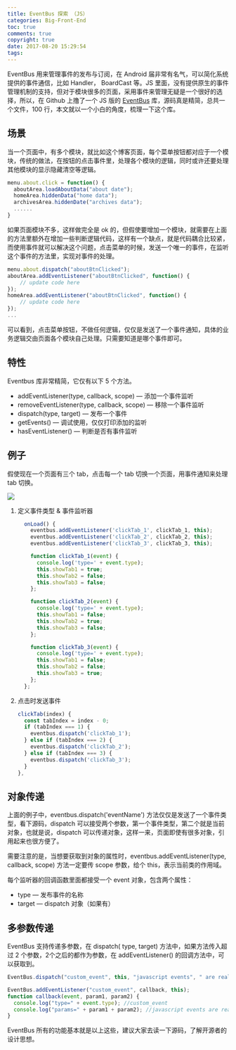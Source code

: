 ```yaml
---
title: EventBus 探索 （JS）
categories: Big-Front-End
toc: true
comments: true
copyright: true
date: 2017-08-20 15:29:54
tags:
---
```


EventBus 用来管理事件的发布与订阅，在 Android 届非常有名气，可以简化系统提供的事件通信，比如 Handler， BoardCast 等。JS 里面，没有提供原生的事件管理机制的支持，但对于模块很多的页面，采用事件来管理无疑是一个很好的选择，所以，在 Github 上撸了一个 JS 版的 [EventBus](https://github.com/krasimir/EventBus) 库，源码真是精简，总共一个文件，100 行，本文就以一个小白的角度，梳理一下这个库。

<!--more-->

## 场景

当一个页面中，有多个模块，就比如这个博客页面，每个菜单按钮都对应于一个模块，传统的做法，在按钮的点击事件里，处理各个模块的逻辑，同时或许还要处理其他模块的显示隐藏清空等逻辑。

```javascript
menu.about.click = function() {
  aboutArea.loadAboutData("about date");
  homeArea.hiddenData("home data");
  archivesArea.hiddenDate("archives data");
  ......
}
```

如果页面模块不多，这样做完全是 ok 的，但假使要增加一个模块，就需要在上面的方法里额外在增加一些判断逻辑代码，这样有一个缺点，就是代码耦合比较紧，而使用事件就可以解决这个问题，点击菜单的时候，发送一个唯一的事件，在监听这个事件的方法里，实现对事件的处理。

```javascript
menu.about.dispatch("aboutBtnClicked");
aboutArea.addEventListener("aboutBtnClicked", function() {
	// update code here
});
homeArea.addEventListener("aboutBtnClicked", function() {
	// update code here
});
...
```

可以看到，点击菜单按钮，不做任何逻辑，仅仅是发送了一个事件通知，具体的业务逻辑交由页面各个模块自己处理。只需要知道是哪个事件即可。

## 特性

Eventbus 库非常精简，它仅有以下 5 个方法。

- addEventListener(type, callback, scope)   — 添加一个事件监听
- removeEventListener(type, callback, scope)  — 移除一个事件监听
- dispatch(type, target)  — 发布一个事件
- getEvents()  — 调试使用，仅仅打印添加的监听
- hasEventListener()  — 判断是否有事件监听

## 例子

假使现在一个页面有三个 tab，点击每一个 tab 切换一个页面，用事件通知来处理 tab 切换。

![](/images/eventbus-example-1.png)

1. 定义事件类型 & 事件监听器

   ```javascript
     onLoad() {
       eventbus.addEventListener('clickTab_1', clickTab_1, this);
       eventbus.addEventListener('clickTab_2', clickTab_2, this);
       eventbus.addEventListener('clickTab_3', clickTab_3, this);

       function clickTab_1(event) {
         console.log('type=' + event.type);
         this.showTab1 = true;
         this.showTab2 = false;
         this.showTab3 = false;
       };

       function clickTab_2(event) {
         console.log('type=' + event.type);
         this.showTab1 = false;
         this.showTab2 = true;
         this.showTab3 = false;
       };

       function clickTab_3(event) {
         console.log('type=' + event.type);
         this.showTab1 = false;
         this.showTab2 = false;
         this.showTab3 = true;
       };
     };
   ```

2. 点击时发送事件

   ```javascript
   clickTab(index) {
     const tabIndex = index - 0;
     if (tabIndex === 1) {
       eventbus.dispatch('clickTab_1');
     } else if (tabIndex === 2) {
       eventbus.dispatch('clickTab_2');
     } else if (tabIndex === 3) {
       eventbus.dispatch('clickTab_3');
     }
   },
   ```

## 对象传递

上面的例子中，eventbus.dispatch('eventName') 方法仅仅是发送了一个事件类型，看下源码，dispatch 可以接受两个参数，第一个事件类型，第二个就是当前对象，也就是说，dispatch 可以传递对象，这样一来，页面即使有很多对象，引用起来也很方便了。

需要注意的是，当想要获取到对象的属性时，eventbus.addEventListener(type, callback, scope) 方法一定要传 scope 参数，给个 this，表示当前类的作用域。

每个监听器的回调函数里面都接受一个 event 对象，包含两个属性：

- type  — 发布事件的名称
- target — dispatch 对象（如果有）

## 多参数传递

EventBus 支持传递多参数，在 dispatch( type, target) 方法中，如果方法传入超过 2 个参数，2个之后的都作为参数，在 addEventListener() 的回调方法中，可以获取到。

```javascript
EventBus.dispatch("custom_event", this, "javascript events", " are really useful");

EventBus.addEventListener("custom_event", callback, this);
function callback(event, param1, param2) {
  console.log("type=" + event.type); //custom_event
  console.log("params=" + param1 + param2); //javascript events are really useful
}
```

EventBus 所有的功能基本就是以上这些，建议大家去读一下源码，了解开源者的设计思想。

